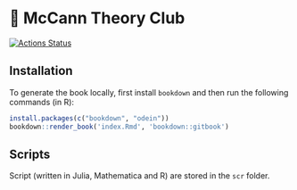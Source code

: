 # :book: McCann Theory Club

[![Actions Status](https://github.com/McCannLab/TheoryClub/workflows/Render%20and%20deploy%20GitBook/badge.svg)](https://github.com/McCannLab/TheoryClub/actions)



## Installation

To generate the book locally, first install `bookdown` and then run the following commands (in R):

```r
install.packages(c("bookdown", "odein"))
bookdown::render_book('index.Rmd', 'bookdown::gitbook')
```


## Scripts

Script (written in Julia, Mathematica and R) are stored in the `scr` folder.


